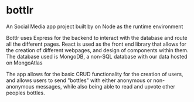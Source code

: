 # bottlr


An Social Media app project built by on Node as the runtime environment

Bottlr uses Express for the backend to interact with the database and route all the different pages.
React is used as the front end library that allows for the creation of different webpages, and design of components within them.
The database used is MongoDB, a non-SQL database with our data hosted on MongoAtlas

The app allows for the basic CRUD functionality for the creation of users, and allows users to send "bottles" with either anonymous or non-anonymous messages, while also being able to read and upvote other peoples bottles. 
